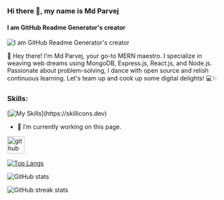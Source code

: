 ### Hi there 👋, my name is Md Parvej
#### I am GitHub Readme Generator's creator
![I am GitHub Readme Generator's creator](https://arturssmirnovs.github.io/github-profile-readme-generator/images/banner.png)

👋 Hey there! I'm Md Parvej, your go-to MERN maestro. I specialize in weaving web dreams using MongoDB, Express.js, React.js, and Node.js. Passionate about problem-solving, I dance with open source and relish continuous learning. Let's team up and cook up some digital delights! 💻✨

### Skills: 
[![My Skills](https://skillicons.dev/icons?i=js,html,css,tailwind,materialui,bootstrap,react,nextjs,nodejs,express,mongodb,firebase,redux,netlify,vercel,git,github,postman,)](https://skillicons.dev)

- 🔭 I’m currently working on this page. 


[<img src='https://cdn.jsdelivr.net/npm/simple-icons@3.0.1/icons/github.svg' alt='github' height='40'>](https://github.com/parvejme)  

[![Top Langs](https://github-readme-stats.vercel.app/api/top-langs/?username=parvejme)](https://github.com/anuraghazra/github-readme-stats)

![GitHub stats](https://github-readme-stats.vercel.app/api?username=parvejme&show_icons=true)  

![GitHub streak stats](https://streak-stats.demolab.com/?user=parvejme)  

